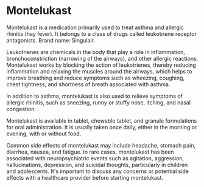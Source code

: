 [//]: # (source: ?)
[//]: # (brands: Singulair)
[//]: # (tags: antihistamines medications)

# Montelukast

Montelukast is a medication primarily used to treat asthma and allergic rhinitis (hay fever). It belongs to a class of drugs called leukotriene receptor antagonists. Brand name: Singulair.

Leukotrienes are chemicals in the body that play a role in inflammation, bronchoconstriction (narrowing of the airways), and other allergic reactions. Montelukast works by blocking the action of leukotrienes, thereby reducing inflammation and relaxing the muscles around the airways, which helps to improve breathing and reduce symptoms such as wheezing, coughing, chest tightness, and shortness of breath associated with asthma.

In addition to asthma, montelukast is also used to relieve symptoms of allergic rhinitis, such as sneezing, runny or stuffy nose, itching, and nasal congestion.

Montelukast is available in tablet, chewable tablet, and granule formulations for oral administration. It is usually taken once daily, either in the morning or evening, with or without food.

Common side effects of montelukast may include headache, stomach pain, diarrhea, nausea, and fatigue. In rare cases, montelukast has been associated with neuropsychiatric events such as agitation, aggression, hallucinations, depression, and suicidal thoughts, particularly in children and adolescents. It's important to discuss any concerns or potential side effects with a healthcare provider before starting montelukast.